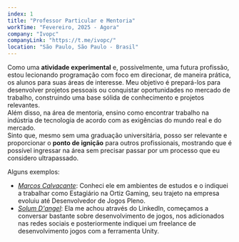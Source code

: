 ```yaml
---
index: 1
title: "Professor Particular e Mentoria"
workTime: "Fevereiro, 2025 - Agora"
company: "Ivopc"
companyLink: "https://t.me/ivopc/"
location: "São Paulo, São Paulo - Brasil"
---
```

<p>
Como uma <b>atividade experimental</b> e, possivelmente, uma futura profissão, estou lecionando programação com foco em direcionar, de maneira prática, os alunos para suas áreas de interesse. Meu objetivo é prepará-los para desenvolver projetos pessoais ou conquistar oportunidades no mercado de trabalho, construindo uma base sólida de conhecimento e projetos relevantes.<br>
Além disso, na área de mentoria, ensino como encontrar trabalho na indústria de tecnologia de acordo com as exigências do mundo real e do mercado.<br>
Sinto que, mesmo sem uma graduação universitária, posso ser relevante e proporcionar o <b>ponto de ignição</b> para outros profissionais, mostrando que é possível ingressar na área sem precisar passar por um processo que eu considero ultrapassado.
</p>
Alguns exemplos:
<ul>
    <li><i><a href="http://marcosraoi.github.io/" target="_blank">Marcos Calvacante</a></i>: Conheci ele em ambientes de estudos e o indiquei a trabalhar como Estagiário na Ortiz Gaming, seu trajeto na empresa evoluiu até Desenvolvedor de Jogos Pleno.</li>
    <li><i><a href="https://br.linkedin.com/in/solum-d-angel-b7550a201" target="_blank">Solum D'angel</a></i>: Ela me achou através do LinkedIn, começamos a conversar bastante sobre desenvolvimento de jogos, nos adicionados nas redes sociais e posteriormente indiquei um freelance de desenvolvimento jogos com a ferramenta Unity.</li>
</ul>